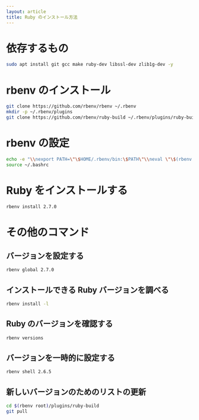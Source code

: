 ```yaml
---
layout: article
title: Ruby のインストール方法
---
```


# 依存するもの
```sh
sudo apt install git gcc make ruby-dev libssl-dev zlib1g-dev -y
```

# rbenv のインストール

```sh
git clone https://github.com/rbenv/rbenv ~/.rbenv
mkdir -p ~/.rbenv/plugins
git clone https://github.com/rbenv/ruby-build ~/.rbenv/plugins/ruby-build
```

# rbenv の設定
```sh
echo -e "\\nexport PATH=\"\$HOME/.rbenv/bin:\$PATH\"\\neval \"\$(rbenv init -)\"\\n" >> .bashrc
source ~/.bashrc
```

# Ruby をインストールする
```sh
rbenv install 2.7.0
```

# その他のコマンド

## バージョンを設定する
```sh
rbenv global 2.7.0
```

## インストールできる Ruby バージョンを調べる
```sh
rbenv install -l
```

## Ruby のバージョンを確認する
```sh
rbenv versions
```

## バージョンを一時的に設定する
```sh
rbenv shell 2.6.5
```

## 新しいバージョンのためのリストの更新
```sh
cd $(rbenv root)/plugins/ruby-build
git pull
```